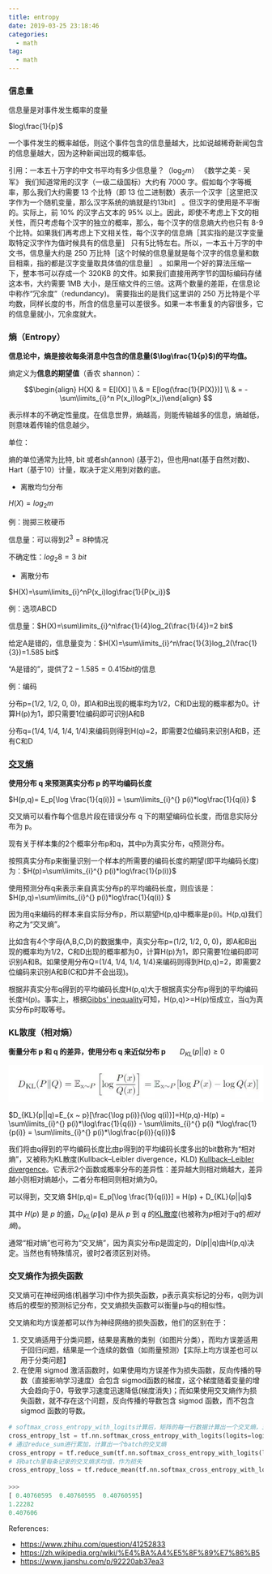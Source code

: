 ```yaml
---
title: entropy
date: 2019-03-25 23:18:46
categories:
  - math
tag:
  - math
---
```


### 信息量

信息量是对事件发生概率的度量

$log\frac{1}{p}​$

一个事件发生的概率越低，则这个事件包含的信息量越大，比如说越稀奇新闻包含的信息量越大，因为这种新闻出现的概率低。

引用：一本五十万字的中文书平均有多少信息量？（$\log_2m$）  《数学之美 -  吴军》
我们知道常用的汉字（一级二级国标）大约有 7000 字。假如每个字等概率，那么我们大约需要 13 个比特（即 13 位二进制数）表示一个汉字［这里把汉字作为一个随机变量，那么汉字系统的熵就是约13bit］ 。但汉字的使用是不平衡的。实际上，前 10% 的汉字占文本的 95% 以上。因此，即使不考虑上下文的相关性，而只考虑每个汉字的独立的概率，那么，每个汉字的信息熵大约也只有 8-9 个比特。如果我们再考虑上下文相关性，每个汉字的信息熵［其实指的是汉字变量取特定汉字作为值时候具有的信息量］ 只有5比特左右。所以，一本五十万字的中文书，信息量大约是 250 万比特［这个时候的信息量就是每个汉字的信息量和数目相乘，指的都是汉字变量取具体值的信息量］ 。如果用一个好的算法压缩一下，整本书可以存成一个 320KB 的文件。如果我们直接用两字节的国标编码存储这本书，大约需要 1MB 大小，是压缩文件的三倍。这两个数量的差距，在信息论中称作“冗余度”（redundancy)。 需要指出的是我们这里讲的 250 万比特是个平均数，同样长度的书，所含的信息量可以差很多。如果一本书重复的内容很多，它的信息量就小，冗余度就大。

### 熵（Entropy）

**信息论中，熵是接收每条消息中包含的信息量($\log\frac{1}{p}$)的平均值。**

熵定义为**信息的期望值**（香农 shannon）：

$$\begin{align} H(X) & = E[I(X)] \\ & = E[log(\frac{1}{P(X)})]  \\ & = -\sum\limits_{i}^n P(x_i)logP(x_i)\end{align} $$

表示样本的不确定性量度。在信息世界，熵越高，则能传输越多的信息，熵越低，则意味着传输的信息越少。

单位：

熵的单位通常为比特, bit 或者sh(annon) (基于2)，但也用nat(基于自然对数)、Hart（基于10）计量，取决于定义用到对数的底。

- 离散均匀分布

$H(X)=log_2{m}$

例：抛掷三枚硬币

信息量：可以得到$2^3=8$种情况

不确定性：$log_2{8}=3\ bit$

- 离散分布

$H(X)=\sum\limits_{i}^nP(x_i)log\frac{1}{P(x_i)}$

例：选项ABCD

信息量：$H(X)=\sum\limits_{i}^n\frac{1}{4}log_2(\frac{1}{4})=2 bit$

给定A是错的，信息量变为：$H(X)=\sum\limits_{i}^n\frac{1}{3}log_2(\frac{1}{3})=1.585 bit$

“A是错的”，提供了$2-1.585=0.415bit​$的信息

例：编码

分布p=(1/2, 1/2, 0, 0)，即A和B出现的概率均为1/2，C和D出现的概率都为0。计算H(p)为1，即只需要1位编码即可识别A和B

分布q=(1/4, 1/4, 1/4, 1/4)来编码则得到H(q)=2，即需要2位编码来识别A和B，还有C和D

### [交叉熵](https://zh.wikipedia.org/wiki/%E4%BA%A4%E5%8F%89%E7%86%B5)

**使用分布 q 来预测真实分布 p 的平均编码长度**

$H(p,q)= E_p[\log  \frac{1}{q(i)}] = \sum\limits_{i}^{} p(i)*log\frac{1}{q(i)} $

交叉熵可以看作每个信息片段在错误分布 q 下的期望编码位长度，而信息实际分布为 p。

现有关于样本集的2个概率分布p和q，其中p为真实分布，q预测分布。

按照真实分布p来衡量识别一个样本的所需要的编码长度的期望(即平均编码长度)为：$H(p)=\sum\limits_{i}^{} p(i)*log\frac{1}{p(i)}$

使用预测分布q来表示来自真实分布p的平均编码长度，则应该是：$H(p,q)=\sum\limits_{i}^{} p(i)*log\frac{1}{q(i)} $

因为用q来编码的样本来自实际分布p，所以期望H(p,q)中概率是p(i)。H(p,q)我们称之为“交叉熵”。

比如含有4个字母(A,B,C,D)的数据集中，真实分布p=(1/2, 1/2, 0, 0)，即A和B出现的概率均为1/2，C和D出现的概率都为0，计算H(p)为1，即只需要1位编码即可识别A和B。如果使用分布Q=(1/4, 1/4, 1/4, 1/4)来编码则得到H(p,q)=2，即需要2位编码来识别A和B(C和D并不会出现)。

根据非真实分布q得到的平均编码长度H(p,q)大于根据真实分布p得到的平均编码长度H(p)。事实上，根据[Gibbs' inequality](https://link.zhihu.com/?target=https%3A//en.wikipedia.org/wiki/Gibbs%2527_inequality)可知，H(p,q)>=H(p)恒成立，当q为真实分布p时取等号。

### KL散度（相对熵）

**衡量分布 p 和 q 的差异，使用分布 q 来近似分布 p**　　$D_{KL}(p||q) \ge 0$

![1562775971102](entropy/1562775971102.png)

$D_{KL}(p||q)=E_{x ~ p}[\frac{\log p(i)}{\log q(i)}]=H(p,q)-H(p) = \sum\limits_{i}^{} p(i)*\log\frac{1}{q(i)} - \sum\limits_{i}^{} p(i) *\log\frac{1}{p(i)} = \sum\limits_{i}^{} p(i)*\log\frac{p(i)}{q(i)}$

我们将由q得到的平均编码长度比由p得到的平均编码长度多出的bit数称为“相对熵”，又被称为KL散度(Kullback–Leibler divergence，KLD) [Kullback–Leibler divergence](https://link.zhihu.com/?target=https%3A//en.wikipedia.org/wiki/Kullback%25E2%2580%2593Leibler_divergence)。它表示2个函数或概率分布的差异性：差异越大则相对熵越大，差异越小则相对熵越小，二者分布相同则相对熵为0。



可以得到，交叉熵 $H(p,q)= E_p[\log  \frac{1}{q(i)}] = H(p) + D_{KL}(p||q)$

其中 $H(p)$ 是 $p$ 的[熵](https://zh.wikipedia.org/wiki/%E4%BF%A1%E6%81%AF%E7%86%B5)，$D_{KL}(p\|q)$ 是从 $p$ 到 $q$ 的[KL散度](https://zh.wikipedia.org/w/index.php?title=KL%E6%95%A3%E5%BA%A6&action=edit&redlink=1)(也被称为*p*相对于*q*的*相对熵*)。

通常“相对熵”也可称为“交叉熵”，因为真实分布p是固定的，D(p||q)由H(p,q)决定。当然也有特殊情况，彼时2者须区别对待。

### 交叉熵作为损失函数

交叉熵可在神经网络(机器学习)中作为损失函数，p表示真实标记的分布，q则为训练后的模型的预测标记分布，交叉熵损失函数可以衡量p与q的相似性。

交叉熵和均方误差都可以作为神经网络的损失函数，他们的区别在于：

1. 交叉熵适用于分类问题，结果是离散的类别（如图片分类），而均方误差适用于回归问题，结果是一个连续的数值（如雨量预测）【实际上均方误差也可以用于分类问题】
2. 在使用 sigmod 激活函数时，如果使用均方误差作为损失函数，反向传播的导数（直接影响学习速度）会包含 sigmod函数的梯度，这个梯度随着变量的增大会趋向于0，导致学习速度迅速降低(梯度消失)；而如果使用交叉熵作为损失函数，就不存在这个问题，反向传播的导数包含 sigmod 函数，而不包含 sigmod 函数的导数。

``` python
# softmax_cross_entropy_with_logits计算后，矩阵的每一行数据计算出一个交叉熵，三行数据共计算出三个交叉熵
cross_entropy_lst = tf.nn.softmax_cross_entropy_with_logits(logits=logits, labels=y_)
# 通过reduce_sum进行累加，计算出一个batch的交叉熵
cross_entropy = tf.reduce_sum(tf.nn.softmax_cross_entropy_with_logits(logits=logits, labels=y_))
# 将batch里每条记录的交叉熵求均值，作为损失
cross_entropy_loss = tf.reduce_mean(tf.nn.softmax_cross_entropy_with_logits(logits=logits, labels=y_))

>>>
[ 0.40760595  0.40760595  0.40760595]
1.22282
0.407606
```





References:
- https://www.zhihu.com/question/41252833
- https://zh.wikipedia.org/wiki/%E4%BA%A4%E5%8F%89%E7%86%B5
- https://www.jianshu.com/p/92220ab37ea3